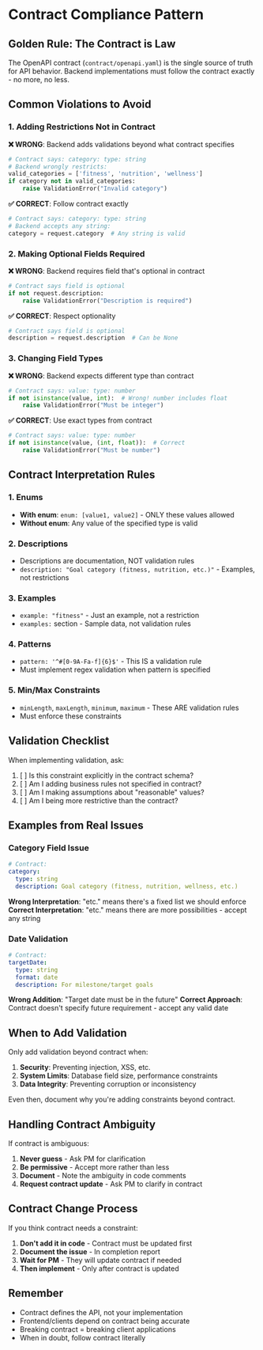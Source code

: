 # Contract Compliance Pattern

## Golden Rule: The Contract is Law

The OpenAPI contract (`contract/openapi.yaml`) is the single source of truth for API behavior. Backend implementations must follow the contract exactly - no more, no less.

## Common Violations to Avoid

### 1. Adding Restrictions Not in Contract

**❌ WRONG**: Backend adds validations beyond what contract specifies
```python
# Contract says: category: type: string
# Backend wrongly restricts:
valid_categories = ['fitness', 'nutrition', 'wellness']
if category not in valid_categories:
    raise ValidationError("Invalid category")
```

**✅ CORRECT**: Follow contract exactly
```python
# Contract says: category: type: string
# Backend accepts any string:
category = request.category  # Any string is valid
```

### 2. Making Optional Fields Required

**❌ WRONG**: Backend requires field that's optional in contract
```python
# Contract says field is optional
if not request.description:
    raise ValidationError("Description is required")
```

**✅ CORRECT**: Respect optionality
```python
# Contract says field is optional
description = request.description  # Can be None
```

### 3. Changing Field Types

**❌ WRONG**: Backend expects different type than contract
```python
# Contract says: value: type: number
if not isinstance(value, int):  # Wrong! number includes float
    raise ValidationError("Must be integer")
```

**✅ CORRECT**: Use exact types from contract
```python
# Contract says: value: type: number
if not isinstance(value, (int, float)):  # Correct
    raise ValidationError("Must be number")
```

## Contract Interpretation Rules

### 1. Enums
- **With enum**: `enum: [value1, value2]` - ONLY these values allowed
- **Without enum**: Any value of the specified type is valid

### 2. Descriptions
- Descriptions are documentation, NOT validation rules
- `description: "Goal category (fitness, nutrition, etc.)"` - Examples, not restrictions

### 3. Examples
- `example: "fitness"` - Just an example, not a restriction
- `examples:` section - Sample data, not validation rules

### 4. Patterns
- `pattern: '^#[0-9A-Fa-f]{6}$'` - This IS a validation rule
- Must implement regex validation when pattern is specified

### 5. Min/Max Constraints
- `minLength`, `maxLength`, `minimum`, `maximum` - These ARE validation rules
- Must enforce these constraints

## Validation Checklist

When implementing validation, ask:

1. [ ] Is this constraint explicitly in the contract schema?
2. [ ] Am I adding business rules not specified in contract?
3. [ ] Am I making assumptions about "reasonable" values?
4. [ ] Am I being more restrictive than the contract?

## Examples from Real Issues

### Category Field Issue
```yaml
# Contract:
category:
  type: string
  description: Goal category (fitness, nutrition, wellness, etc.)
```

**Wrong Interpretation**: "etc." means there's a fixed list we should enforce
**Correct Interpretation**: "etc." means there are more possibilities - accept any string

### Date Validation
```yaml
# Contract:
targetDate:
  type: string
  format: date
  description: For milestone/target goals
```

**Wrong Addition**: "Target date must be in the future"
**Correct Approach**: Contract doesn't specify future requirement - accept any valid date

## When to Add Validation

Only add validation beyond contract when:

1. **Security**: Preventing injection, XSS, etc.
2. **System Limits**: Database field size, performance constraints
3. **Data Integrity**: Preventing corruption or inconsistency

Even then, document why you're adding constraints beyond contract.

## Handling Contract Ambiguity

If contract is ambiguous:

1. **Never guess** - Ask PM for clarification
2. **Be permissive** - Accept more rather than less
3. **Document** - Note the ambiguity in code comments
4. **Request contract update** - Ask PM to clarify in contract

## Contract Change Process

If you think contract needs a constraint:

1. **Don't add it in code** - Contract must be updated first
2. **Document the issue** - In completion report
3. **Wait for PM** - They will update contract if needed
4. **Then implement** - Only after contract is updated

## Remember

- Contract defines the API, not your implementation
- Frontend/clients depend on contract being accurate
- Breaking contract = breaking client applications
- When in doubt, follow contract literally
